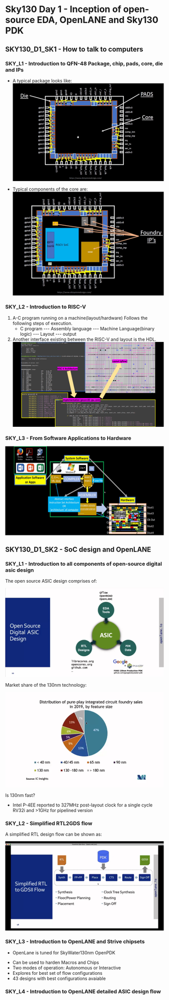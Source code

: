 # Sky130 Day 1 - Inception of open-source EDA, OpenLANE and Sky130 PDK

## SKY130_D1_SK1 - How to talk to computers

### SKY_L1 - Introduction to QFN-48 Package, chip, pads, core, die and IPs

- A typical package looks like:
 ![Package Image](images/package.png)

- Typical components of the core are:
 ![Core components](images/basic_chip.png)


### SKY_L2 - Introduction to RISC-V

1. A-C program running on a machine(layout/hardware) Follows the following steps of execution.
   - C program --- Assembly language --- Machine Language(binary logic) --- Layout --- output
2. Another interface existing between the RISC-V and layout is the HDL.
   ![risc-rtl-layout](images/risc-layout.png)

### SKY_L3 - From Software Applications to Hardware

 ![SW TO HW](images/sw2hw.png)



## SKY130_D1_SK2 - SoC design and OpenLANE


### SKY_L1 - Introduction to all components of open-source digital asic design

The open source ASIC design comprises of:

 ![Open_Source](images/open_source.png)

Market share of the 130nm technology:

 ![IC technology Distribution](images/130nm.png)

 Is 130nm fast?
  -  Intel P-4EE reported to 327MHz post-layout clock  for a single cycle RV32i and >1GHz for pipelined version

### SKY_L2 - Simplified RTL2GDS flow
A simplified RTL design flow can be shown as:

![RTL_Design_Flow](images/design_flow.png)



### SKY_L3 - Introduction to OpenLANE and Strive chipsets

* OpenLane is tuned for SkyWater130nm OpenPDK
- Can be used to harden Macros and Chips
- Two modes of operation: Autonomous or Interactive
- Explores for best set of flow configurations
- 43 designs with best configurations avaiable


### SKY_L4 - Introduction to OpenLANE detailed ASIC design flow
  




